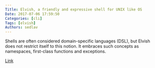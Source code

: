 ```yaml
---
Title: Elvish, a friendly and expressive shell for UNIX like OS
Date: 2017-07-06 17:59:50
Categories: [cli]
Tags: [elvish]
Authors: sedlav
---
```


Shells are often considered domain-specific languages (DSL), but Elvish does not restrict itself to this notion. It embraces such concepts as namespaces, first-class functions and exceptions.

[Link](https://elvish.io/)
